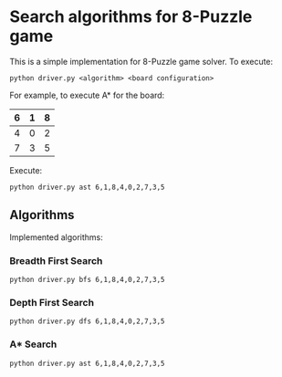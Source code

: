# Search algorithms for 8-Puzzle game

This is a simple implementation for 8-Puzzle game solver.
To execute: 
```
python driver.py <algorithm> <board configuration>
```
For example, to execute A* for the board:

| 6 | 1 | 8 |
| - | - | - |
| 4 | 0 | 2 |
| 7 | 3 | 5 |

Execute:

```
python driver.py ast 6,1,8,4,0,2,7,3,5
```

## Algorithms

Implemented algorithms:

### Breadth First Search

```
python driver.py bfs 6,1,8,4,0,2,7,3,5
```

### Depth First Search

```
python driver.py dfs 6,1,8,4,0,2,7,3,5
```

### A* Search


```
python driver.py ast 6,1,8,4,0,2,7,3,5
```
